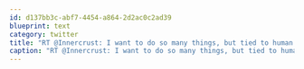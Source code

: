 ```yaml
---
id: d137bb3c-abf7-4454-a864-2d2ac0c2ad39
blueprint: text
category: twitter
title: "RT @Innercrust: I want to do so many things, but tied to human limits of time, energy &amp; expense. I'm rich w/ opportunity, but even riche ..."
caption: "RT @Innercrust: I want to do so many things, but tied to human limits of time, energy &amp; expense. I'm rich w/ opportunity, but even riche ..."
---
```

